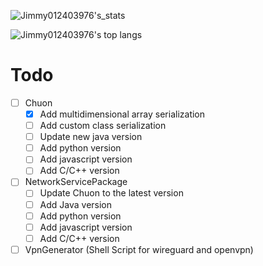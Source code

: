 ![Jimmy012403976's_stats](https://github-readme-stats.vercel.app/api?username=jimmy01240397&show_icons=true&theme=darcula&layout=compact)

![Jimmy012403976's top langs](https://github-readme-stats.vercel.app/api/top-langs/?username=Jimmy01240397&show_icons=true&theme=darcula&layout=compact)

# Todo
- [ ] Chuon
  - [x] Add multidimensional array serialization
  - [ ] Add custom class serialization
  - [ ] Update new java version
  - [ ] Add python version
  - [ ] Add javascript version
  - [ ] Add C/C++ version
- [ ] NetworkServicePackage
  - [ ] Update Chuon to the latest version
  - [ ] Add Java version
  - [ ] Add python version
  - [ ] Add javascript version
  - [ ] Add C/C++ version
- [ ] VpnGenerator (Shell Script for wireguard and openvpn)
